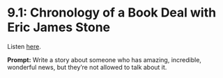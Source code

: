 # 9.1: Chronology of a Book Deal with Eric James Stone 

Listen [here](http://www.writingexcuses.com/2014/01/05/writing-excuses-9-1-chronology-of-a-book-deal-with-eric-james-stone/). 

**Prompt:** Write a story about someone who has amazing, incredible, wonderful news, but they’re not allowed to talk about it.
